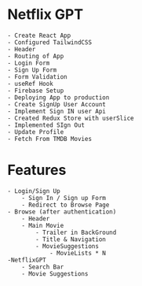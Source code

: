 # Netflix GPT
    - Create React App
    - Configured TailwindCSS
    - Header
    - Routing of App
    - Login Form
    - Sign Up Form
    - Form Validation
    - useRef Hook
    - Firebase Setup
    - Deploying App to production
    - Create SignUp User Account    
    - Implement Sign IN user Api
    - Created Redux Store with userSlice
    - Implemented SIgn Out
    - Update Profile
    - Fetch From TMDB Movies


# Features
    - Login/Sign Up
        - Sign In / Sign up Form
        - Redirect to Browse Page 
    - Browse (after authentication)
        - Header
        - Main Movie
            - Trailer in BackGround
            - Title & Navigation
            - MovieSuggestions
                - MovieLists * N
    -NetflixGPT
        - Search Bar
        - Movie Suggestions
